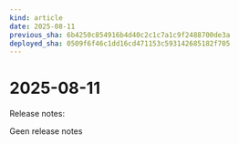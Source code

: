 ```yaml
---
kind: article
date: 2025-08-11
previous_sha: 6b4250c854916b4d40c2c1c7a1c9f2488700de3a
deployed_sha: 0509f6f46c1dd16cd471153c593142685182f705
---
```


# 2025-08-11

Release notes:

Geen release notes

